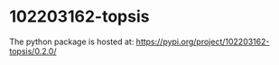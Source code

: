 # 102203162-topsis

The python package is hosted at: https://pypi.org/project/102203162-topsis/0.2.0/
